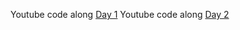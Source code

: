 Youtube code along [Day 1](https://youtu.be/SF_Xl5TOGlY)
Youtube code along [Day 2](https://www.youtube.com/watch?v=L1h--yeMbZc)